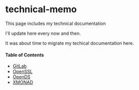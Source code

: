 # technical-memo
This page includes my technical documentation

I'll update here every now and then.

It was about time to migrate my techical documentation here.

#### Table of Contents

* [GitLab](GitLab.md)
* [OpenSSL](OpenSSL.md)
* [OpenDS](OpenDS.md)
* [XMONAD](xmonad.md)

